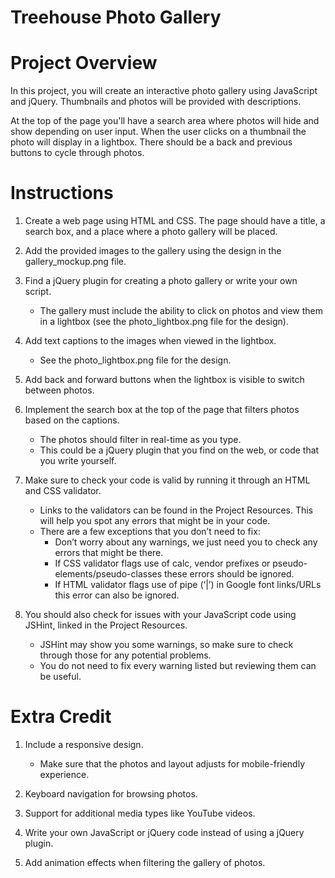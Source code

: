 # Treehouse Photo Gallery

# Project Overview

In this project, you will create an interactive photo gallery using JavaScript and jQuery. Thumbnails and photos will be provided with descriptions.

At the top of the page you'll have a search area where photos will hide and show depending on user input. When the user clicks on a thumbnail the photo will display in a lightbox. There should be a back and previous buttons to cycle through photos.

# Instructions

1. Create a web page using HTML and CSS. The page should have a title, a search box, and a place where a photo gallery will be placed.

2. Add the provided images to the gallery using the design in the gallery_mockup.png file.

3. Find a jQuery plugin for creating a photo gallery or write your own script.

   - The gallery must include the ability to click on photos and view them in a lightbox (see the photo_lightbox.png file for the design).

4. Add text captions to the images when viewed in the lightbox.

   - See the photo_lightbox.png file for the design.

5. Add back and forward buttons when the lightbox is visible to switch between photos.

6. Implement the search box at the top of the page that filters photos based on the captions.

   - The photos should filter in real-time as you type.
   - This could be a jQuery plugin that you find on the web, or code that you write yourself.

7. Make sure to check your code is valid by running it through an HTML and CSS validator.

   - Links to the validators can be found in the Project Resources. This will help you spot any errors that might be in your code.
   - There are a few exceptions that you don’t need to fix:
     - Don’t worry about any warnings, we just need you to check any errors that might be there.
     - If CSS validator flags use of calc, vendor prefixes or pseudo-elements/pseudo-classes these errors should be ignored.
     - If HTML validator flags use of pipe (‘|’) in Google font links/URLs this error can also be ignored.

8. You should also check for issues with your JavaScript code using JSHint, linked in the Project Resources.
   - JSHint may show you some warnings, so make sure to check through those for any potential problems.
   - You do not need to fix every warning listed but reviewing them can be useful.

# Extra Credit

1. Include a responsive design.

   - Make sure that the photos and layout adjusts for mobile-friendly experience.

2. Keyboard navigation for browsing photos.

3. Support for additional media types like YouTube videos.

4. Write your own JavaScript or jQuery code instead of using a jQuery plugin.

5. Add animation effects when filtering the gallery of photos.

